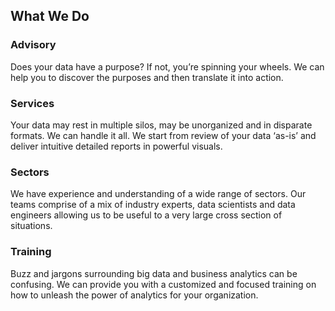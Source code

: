 ## What We Do

### Advisory 
Does your data have a purpose? If not, you’re spinning your wheels. We can help you to discover the purposes and then translate it into action.

### Services
Your data may rest in multiple silos, may be unorganized and in disparate formats. We can handle it all. We start from review of your data ‘as-is’ and deliver intuitive detailed reports in powerful visuals. 

### Sectors
We have experience and understanding of a wide range of sectors. Our teams comprise of a mix of industry experts, data scientists and data engineers allowing us to be useful to a very large cross section of situations.

### Training
Buzz and jargons surrounding  big data and business analytics can be confusing. We can provide you with a customized and focused training on how to unleash the power of analytics for your organization. 
